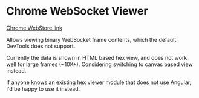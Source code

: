 # Chrome WebSocket Viewer

[Chrome WebStore link](https://chrome.google.com/webstore/detail/websocket-frame-inspector/nlajeopfbepekemjhkjcbbnencojpaae)

Allows viewing binary WebSocket frame contents, which the default DevTools does not support.

Currently the data is shown in HTML based hex view, and does not work well for large frames (~10K+).
Considering switching to canvas based view instead.

If anyone knows an existing hex viewer module that does not use Angular, I'd be happy to use it instead.